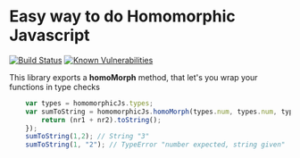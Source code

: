 # Easy way to do Homomorphic Javascript

[![Build Status](https://travis-ci.org/Algiras/homomorphic-js.svg?branch=master)](https://travis-ci.org/Algiras/homomorphic-js) [![Known Vulnerabilities](https://snyk.io/test/npm/homomorphic-js/badge.svg)](https://snyk.io/test/npm/homomorphic-js)

This library exports a **homoMorph** method, that let's you wrap your functions in type checks

```javascript
    var types = homomorphicJs.types;
    var sumToString = homomorphicJs.homoMorph(types.num, types.num, types.str)(function(nr1, nr2){ 
        return (nr1 + nr2).toString(); 
    });
    sumToString(1,2); // String "3"
    sumToString(1, "2"); // TypeError "number expected, string given"
```
 